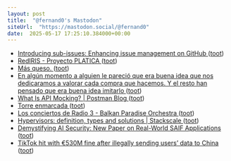 ```yaml
---
layout: post
title:  "@fernand0's Mastodon"
siteUrl:  "https://mastodon.social/@fernand0"
date:  2025-05-17 17:25:10.384000+00:00
---
```

*  [Introducing sub-issues: Enhancing issue management on GitHub ](https://github.blog/engineering/architecture-optimization/introducing-sub-issues-enhancing-issue-management-on-github) ([toot](https://mastodon.social/@fernand0/114524337627567725))
*  [RedIRIS - Proyecto PLATICA ](https://www.rediris.es/difusion/publicaciones/e-boletin/18/n1.htm) ([toot](https://mastodon.social/@fernand0/114524040387590179))
*  [Más queso. ](https://avecesunafoto.wordpress.com/2025/05/16/mas-queso) ([toot](https://mastodon.social/@fernand0/114524023025444509))
*  [En algún momento a alguien le pareció que era buena idea que nos dedicaramos a valorar cada compra que hacemos. Y el resto han pensado que era buena idea imitarlo ](https://mastodon.social/@fernand0/114523946921120518) ([toot](https://mastodon.social/@fernand0/114523946921120518))
*  [What Is API Mocking? \| Postman Blog   ](https://blog.postman.com/what-is-api-mocking/) ([toot](https://mastodon.social/@fernand0/114523945876703364))
*  [Torre enmarcada ](https://www.flickr.com/photos/fernand0/54479494179) ([toot](https://mastodon.social/@fernand0/114523851435229402))
*  [Los conciertos de Radio 3 - Balkan Paradise Orchestra ](https://www.rtve.es/play/videos/los-conciertos-de-radio-3-en-la-2/balkan-paradise-orchestra/16548682) ([toot](https://mastodon.social/@fernand0/114523695888233407))
*  [Hypervisors: definition, types and solutions \| Stackscale ](https://www.stackscale.com/blog/hypervisors) ([toot](https://mastodon.social/@fernand0/114523346488874688))
*  [Demystifying AI Security: New Paper on Real-World SAIF Applications  ](https://www.googlecloudcommunity.com/gc/Community-Blog/Demystifying-AI-Security-New-Paper-on-Real-World-SAIF/ba-p/891736) ([toot](https://mastodon.social/@fernand0/114523227850979497))
*  [TikTok hit with €530M fine after illegally sending users’ data to China ](https://www.politico.eu/article/tiktok-hit-with-e530m-privacy-fine-ireland-china-data) ([toot](https://mastodon.social/@fernand0/114522978187002930))
